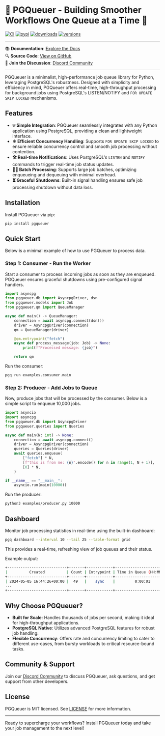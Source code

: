 # 🚀 PGQueuer - Building Smoother Workflows One Queue at a Time 🚀

[![CI](https://github.com/janbjorge/pgqueuer/actions/workflows/ci.yml/badge.svg)](https://github.com/janbjorge/pgqueuer/actions/workflows/ci.yml?query=branch%3Amain) [![pypi](https://img.shields.io/pypi/v/pgqueuer.svg)](https://pypi.python.org/pypi/pgqueuer) [![downloads](https://static.pepy.tech/badge/pgqueuer/month)](https://pepy.tech/project/pgqueuer) [![versions](https://img.shields.io/pypi/pyversions/pgqueuer.svg)](https://github.com/janbjorge/pgqueuer)

---

📚 **Documentation**: [Explore the Docs](https://pgqueuer.readthedocs.io/en/latest/)  
🔍 **Source Code**: [View on GitHub](https://github.com/janbjorge/pgqueuer/)  
💬 **Join the Discussion**: [Discord Community](https://discord.gg/C7YMBzcRMQ)

---

PGQueuer is a minimalist, high-performance job queue library for Python, leveraging PostgreSQL's robustness. Designed with simplicity and efficiency in mind, PGQueuer offers real-time, high-throughput processing for background jobs using PostgreSQL's LISTEN/NOTIFY and `FOR UPDATE SKIP LOCKED` mechanisms.

## Features

- **💡 Simple Integration**: PGQueuer seamlessly integrates with any Python application using PostgreSQL, providing a clean and lightweight interface.
- **⚛️ Efficient Concurrency Handling**: Supports `FOR UPDATE SKIP LOCKED` to ensure reliable concurrency control and smooth job processing without contention.
- **🛠️ Real-time Notifications**: Uses PostgreSQL's `LISTEN` and `NOTIFY` commands to trigger real-time job status updates.
- **👨‍💼 Batch Processing**: Supports large job batches, optimizing enqueueing and dequeuing with minimal overhead.
- **⏳ Graceful Shutdowns**: Built-in signal handling ensures safe job processing shutdown without data loss.

## Installation

Install PGQueuer via pip:

```bash
pip install pgqueuer
```

## Quick Start

Below is a minimal example of how to use PGQueuer to process data.

### Step 1: Consumer - Run the Worker

Start a consumer to process incoming jobs as soon as they are enqueued. PGQueuer ensures graceful shutdowns using pre-configured signal handlers.

```python
import asyncpg
from pgqueuer.db import AsyncpgDriver, dsn
from pgqueuer.models import Job
from pgqueuer.qm import QueueManager

async def main() -> QueueManager:
    connection = await asyncpg.connect(dsn())
    driver = AsyncpgDriver(connection)
    qm = QueueManager(driver)

    @qm.entrypoint("fetch")
    async def process_message(job: Job) -> None:
        print(f"Processed message: {job}")

    return qm
```
Run the consumer:
```bash
pgq run examples.consumer.main
```

### Step 2: Producer - Add Jobs to Queue

Now, produce jobs that will be processed by the consumer. Below is a simple script to enqueue 10,000 jobs.

```python
import asyncio
import asyncpg
from pgqueuer.db import AsyncpgDriver
from pgqueuer.queries import Queries

async def main(N: int) -> None:
    connection = await asyncpg.connect()
    driver = AsyncpgDriver(connection)
    queries = Queries(driver)
    await queries.enqueue(
        ["fetch"] * N,
        [f"this is from me: {n}".encode() for n in range(1, N + 1)],
        [0] * N,
    )

if __name__ == "__main__":
    asyncio.run(main(10000))
```
Run the producer:
```bash
python3 examples/producer.py 10000
```

## Dashboard

Monitor job processing statistics in real-time using the built-in dashboard:

```bash
pgq dashboard --interval 10 --tail 25 --table-format grid
```
This provides a real-time, refreshing view of job queues and their status.

Example output:

```bash
+---------------------------+-------+------------+--------------------------+------------+----------+
|          Created          | Count | Entrypoint | Time in Queue (HH:MM:SS) |   Status   | Priority |
+---------------------------+-------+------------+--------------------------+------------+----------+
| 2024-05-05 16:44:26+00:00 |  49   |    sync    |         0:00:01          | successful |    0     |
...
+---------------------------+-------+------------+--------------------------+------------+----------+
```

## Why Choose PGQueuer?

- **Built for Scale**: Handles thousands of jobs per second, making it ideal for high-throughput applications.
- **PostgreSQL Native**: Utilizes advanced PostgreSQL features for robust job handling.
- **Flexible Concurrency**: Offers rate and concurrency limiting to cater to different use-cases, from bursty workloads to critical resource-bound tasks.

## Community & Support

Join our [Discord Community](https://discord.gg/C7YMBzcRMQ) to discuss PGQueuer, ask questions, and get support from other developers.

## License

PGQueuer is MIT licensed. See [LICENSE](LICENSE) for more information.

---
Ready to supercharge your workflows? Install PGQueuer today and take your job management to the next level!

